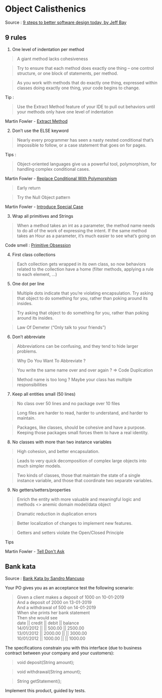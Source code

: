 # Object Calisthenics

Source : [9 steps to better software design today, by Jeff Bay](https://www.cs.helsinki.fi/u/luontola/tdd-2009/ext/ObjectCalisthenics.pdf)

## 9 rules

1. One level of indentation per method

> A giant method lacks cohesiveness

> Try to ensure that each method does exactly one thing – one control structure, or one block of statements, per method. 

> As you work with methods that do exactly one thing, expressed within classes doing exactly one thing, your code begins to change. 

Tip :

> Use the Extract Method feature of your IDE to pull out behaviors until your methods only have one level of indentation

Martin Fowler - [Extract Method](https://refactoring.com/catalog/extractFunction.html)

2. Don’t use the ELSE keyword

> Nearly every programmer has seen a nasty nested conditional that’s impossible to follow, or a case statement that goes on for pages. 

Tips :

> Object-oriented languages give us a powerful tool, polymorphism, for handling complex conditional cases.

Martin Fowler - [Replace Conditional With Polymorphism](https://refactoring.com/catalog/replaceConditionalWithPolymorphism.html)

> Early return

> Try the Null Object pattern

Martin Fowler - [Introduce Special Case](https://refactoring.com/catalog/introduceSpecialCase.html)

3. Wrap all primitives and Strings

> When a method takes an int as a parameter, the method name needs to do all of the work of expressing the intent. If the same method takes an Hour as a parameter, it’s much easier to see what’s going on

Code smell : [Primitive Obsession](https://refactoring.guru/smells/primitive-obsession)

4. First class collections

> Each collection gets wrapped in its own class, so now behaviors related to the collection have a home (filter methods, applying a rule to each element, ...)
     
5. One dot per line

> Multiple dots indicate that you’re violating encapsulation. Try asking that object to do something for you, rather than poking around its insides. 

> Try asking that object to do something for you, rather than poking around its insides. 

> Law Of Demeter (“Only talk to your friends”)

6. Don’t abbreviate

> Abbreviations can be confusing, and they tend to hide larger problems.

> Why Do You Want To Abbreviate ?

> You write the same name over and over again ? => Code Duplication

> Method name is too long ? Maybe your class has multiple responsibilities

7. Keep all entities small (50 lines)

> No class over 50 lines and no package over 10 files

> Long files are harder to read, harder to understand, and harder to maintain.

> Packages, like classes, should be cohesive and have a purpose. Keeping those packages small forces them to have a real identity.

8. No classes with more than two instance variables

> High cohesion, and better encapsulation.

> Leads to very quick decomposition of complex large objects into much simpler models. 

> Two kinds of classes, those that maintain the state of a single instance variable, and those that coordinate two separate variables.

9. No getters/setters/properties

> Enrich the entity with more valuable and meaningful logic and methods <> anemic domain model/data object

> Dramatic reduction in duplication errors

> Better localization of changes to implement new features.

> Getters and setters violate the Open/Closed Principle 

Tips 

Martin Fowler - [Tell Don't Ask](https://martinfowler.com/bliki/TellDontAsk.html)

## Bank kata

Source : [Bank Kata by Sandro Mancuso](https://github.com/sandromancuso/Bank-kata)

Your PO gives you as an acceptance test the following scenario:

> Given a client makes a deposit of 1000 on 10-01-2019  
And a deposit of 2000 on 13-01-2019  
And a withdrawal of 500 on 14-01-2019  
When she prints her bank statement  
Then she would see  
date       || credit   || debit    || balance  
14/01/2012 ||          || 500.00   || 2500.00  
13/01/2012 || 2000.00  ||          || 3000.00  
10/01/2012 || 1000.00  ||          || 1000.00

The specifications constrain you with this interface (due to business contract between your company and your customers):

>	void deposit(String amount); 

>	void withdrawal(String amount);

>	String getStatement();

Implement this product, guided by tests.
